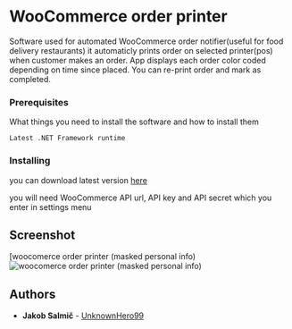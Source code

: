 # WooCommerce order printer

Software used for automated WooCommerce order notifier(useful for food delivery restaurants)
it automaticly prints order on selected printer(pos) when customer makes an order. App displays each order color coded depending on time since placed. You can re-print order and mark as completed.

### Prerequisites

What things you need to install the software and how to install them

```
Latest .NET Framework runtime
```

### Installing
you can download latest version [here](https://radolska-ponvica.si/woocommerce/publish.htm)

you will need WooCommerce API url, API key and API secret which you enter in settings menu


## Screenshot
[woocomerce order printer (masked personal info)
![woocomerce order printer (masked personal info)](https://user-images.githubusercontent.com/3913450/197218618-d37628f6-428e-4b58-9bbd-584a3de0db08.png)




## Authors

* **Jakob Salmič** - [UnknownHero99](https://github.com/UnknownHero99)
